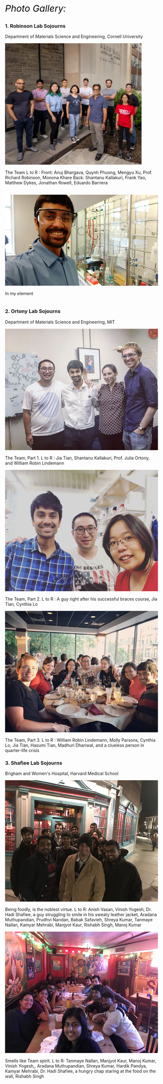<p style="font-size:30px; color:#000000;"><i>Photo Gallery:</i></p>

### 1. Robinson Lab Sojourns
Department of Materials Science and Engineering, Cornell University

<img src="../assets/images/pictures/robinson.webp" alt="robinson" width="450" height="400">

The Team
L to R : Front: Anuj Bhargava, Quynh Phuong, Mengyu Xu, Prof. Richard Robinson, Monona Khare
Back: Shantanu Kallakuri, Frank Yao, Matthew Dykes, Jonathan Rowell, Eduardo Barriera<br/><br/>

<img src="../assets/images/pictures/Lab.jpg" alt="robinson" width="530" height="300">

In my element<br/><br/>

### 2. Ortony Lab Sojourns
Department of Materials Science and Engineering, MIT

<img src="../assets/images/pictures/ortony.jpg" alt="iict" width="520" height="400">

The Team, Part 1.
L to R : Jia Tian, Shantanu Kallakuri, Prof. Julia Ortony, and William Robin Lindemann

<img src="../assets/images/pictures/jia.jpg" alt="jia" width="520" height="400">

The Team, Part 2.
L to R : A guy right after his successful braces course, Jia Tian, Cynthia Lo

<img src="../assets/images/pictures/jia2.webp" alt="jia2" width="520" height="400">

The Team, Part 3.
L to R : William Robin Lindemann, Molly Parsons, Cynthia Lo, Jia Tian, Hasumi Tian, Madhuri Dhariwal, and a clueless person in quarter-life crisis

### 3. Shafiee Lab Sojourns
Brigham and Women's Hospital, Harvard Medical School

<img src="../assets/images/pictures/shafiee2.jpg" alt="iict" width="520" height="400">

Being foodly, is the noblest virtue.
L to R: Anish Vasan, Vinish Yogesh, Dr. Hadi Shafiee, a guy struggling to smile in his sweaty leather jacket, Aradana Muthupandian, Prudhvi Nandan, Babak Safavieh, Shreya Kumar, Tanmaye Nallan, Kamyar Mehrabi, Manjyot Kaur, Rishabh Singh, Manoj Kumar

<img src="../assets/images/pictures/shafiee.jpg" alt="iict" width="520" height="400">

Smells like Team spirit.
L to R: Tanmaye Nallan, Manjyot Kaur, Manoj Kumar, Vinish Yogesh,, Aradana Muthupandian, Shreya Kumar, Hardik Pandya, Kamyar Mehrabi, Dr. Hadi Shafiee, a hungry chap staring at the food on the wall, Rishabh Singh